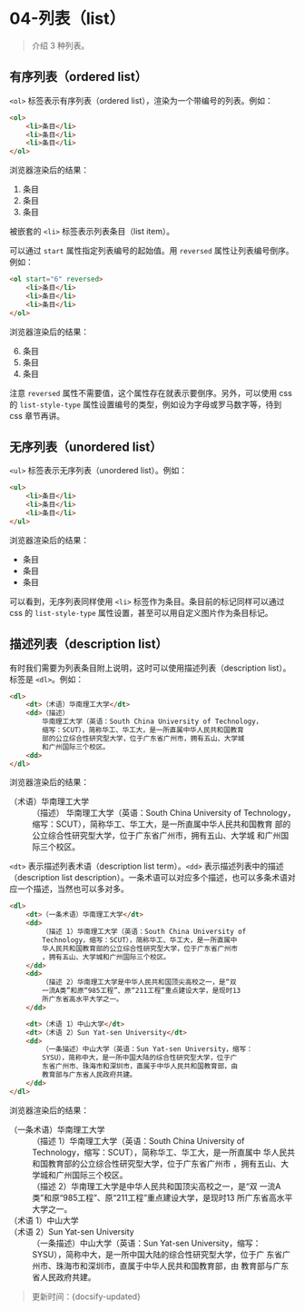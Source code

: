 # 04-列表（list）

> 介绍 3 种列表。

## 有序列表（ordered list）

`<ol>` 标签表示有序列表（ordered list），渲染为一个带编号的列表。例如：

```html
<ol>
    <li>条目</li>
    <li>条目</li>
    <li>条目</li>
</ol>
```

浏览器渲染后的结果：

<ol>
    <li>条目</li>
    <li>条目</li>
    <li>条目</li>
</ol>

被嵌套的 `<li>` 标签表示列表条目（list item）。

可以通过 `start` 属性指定列表编号的起始值。用 `reversed` 属性让列表编号倒序。例如：

```html
<ol start="6" reversed>
    <li>条目</li>
    <li>条目</li>
    <li>条目</li>
</ol>
```

浏览器渲染后的结果：

<ol start="6" reversed>
    <li>条目</li>
    <li>条目</li>
    <li>条目</li>
</ol>

注意 `reversed` 属性不需要值，这个属性存在就表示要倒序。另外，可以使用 css 的 `list-style-type` 属性设置编号的类型，例如设为字母或罗马数字等，待到 css 章节再讲。

## 无序列表（unordered list）

`<ul>` 标签表示无序列表（unordered list）。例如：

```html
<ul>
    <li>条目</li>
    <li>条目</li>
    <li>条目</li>
</ul>
```

浏览器渲染后的结果：

<ul>
    <li>条目</li>
    <li>条目</li>
    <li>条目</li>
</ul>

可以看到，无序列表同样使用 `<li>` 标签作为条目。条目前的标记同样可以通过 css 的 `list-style-type` 属性设置，甚至可以用自定义图片作为条目标记。

## 描述列表（description list）

有时我们需要为列表条目附上说明，这时可以使用描述列表（description list）。标签是 `<dl>`。例如：

```html
<dl>
    <dt>（术语）华南理工大学</dt>
    <dd>（描述）
        华南理工大学（英语：South China University of Technology，
        缩写：SCUT），简称华工、华工大，是一所直属中华人民共和国教育
        部的公立综合性研究型大学，位于广东省广州市，拥有五山、大学城
        和广州国际三个校区。
    <dd>
</dl>
```

浏览器渲染后的结果：

<dl>
    <dt>（术语）华南理工大学</dt>
    <dd>（描述）
        华南理工大学（英语：South China University of Technology，
        缩写：SCUT），简称华工、华工大，是一所直属中华人民共和国教育
        部的公立综合性研究型大学，位于广东省广州市，拥有五山、大学城
        和广州国际三个校区。
    <dd>
</dl>

`<dt>` 表示描述列表术语（description list term）。`<dd>` 表示描述列表中的描述（description list description）。一条术语可以对应多个描述，也可以多条术语对应一个描述，当然也可以多对多。

```html
<dl>
    <dt>（一条术语）华南理工大学</dt>
    <dd>
        （描述 1）华南理工大学（英语：South China University of 
        Technology，缩写：SCUT），简称华工、华工大，是一所直属中
        华人民共和国教育部的公立综合性研究型大学，位于广东省广州市
        ，拥有五山、大学城和广州国际三个校区。
    </dd>
    <dd>
        （描述 2）华南理工大学是中华人民共和国顶尖高校之一，是“双
        一流A类”和原“985工程”、原“211工程”重点建设大学，是现时13
        所广东省高水平大学之一。
    </dd>

    <dt>（术语 1）中山大学</dt>
    <dt>（术语 2）Sun Yat-sen University</dt>
    <dd>
        （一条描述）中山大学（英语：Sun Yat-sen University，缩写：
        SYSU），简称中大，是一所中国大陆的综合性研究型大学，位于广
        东省广州市、珠海市和深圳市，直属于中华人民共和国教育部，由
        教育部与广东省人民政府共建。
    </dd>
</dl>

```

浏览器渲染后的结果：

<dl>
    <dt>（一条术语）华南理工大学</dt>
    <dd>
        （描述 1）华南理工大学（英语：South China University of 
        Technology，缩写：SCUT），简称华工、华工大，是一所直属中
        华人民共和国教育部的公立综合性研究型大学，位于广东省广州市
        ，拥有五山、大学城和广州国际三个校区。
    </dd>
    <dd>
        （描述 2）华南理工大学是中华人民共和国顶尖高校之一，是“双
        一流A类”和原“985工程”、原“211工程”重点建设大学，是现时13
        所广东省高水平大学之一。
    </dd>
    <dt>（术语 1）中山大学</dt>
    <dt>（术语 2）Sun Yat-sen University</dt>
    <dd>
        （一条描述）中山大学（英语：Sun Yat-sen University，缩写：
        SYSU），简称中大，是一所中国大陆的综合性研究型大学，位于广
        东省广州市、珠海市和深圳市，直属于中华人民共和国教育部，由
        教育部与广东省人民政府共建。
    </dd>
</dl>




> 更新时间：{docsify-updated}